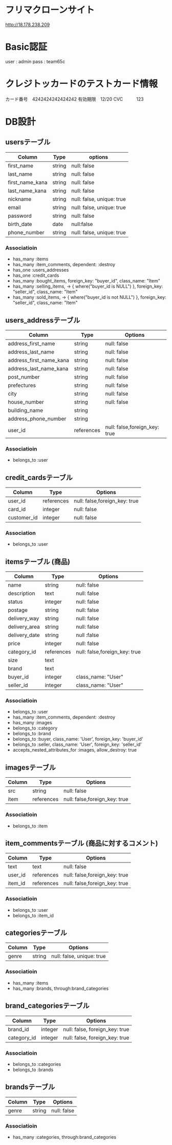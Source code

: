 # フリマクローンサイト
http://18.178.238.209

# Basic認証
user : admin
pass : team65c

# クレジトッカードのテストカード情報
カード番号　4242424242424242
有効期限　12/20
CVC　　　123　

# DB設計

## usersテーブル 
|Column|Type|options|
|------|----|-------|
|first_name|string|null: false|  # first_name: 姓
|last_name|string|null: false|   # last_name: 名
|first_name_kana|string|null: false|
|last_name_kana|string|null: false|
|nickname|string|null: false, unique: true|
|email|string|null: false, unique: true|
|password|string|null: false|
|birth_date|date|null:false|
|phone_number|string|null: false, unique: true|
### Associatioin
- has_many :items
- has_many :item_comments, dependent: :destroy
- has_one :users_addresses
- has_one :credit_cards
- has_many :bought_items, foreign_key: "buyer_id", class_name: "Item"
- has_many :selling_items, -> { where("buyer_id is NULL") }, foreign_key: "seller_id", class_name: "Item"
- has_many :sold_items, -> { where("buyer_id is not NULL") }, foreign_key: "seller_id", class_name: "Item"



## users_addressテーブル
|Column|Type|Options|
|------|----|-------|
|address_first_name|string|null: false|
|address_last_name|string|null: false|
|address_first_name_kana|string|null: false|
|address_last_name_kana|string|null: false|
|post_number|string|null: false|
|prefectures|string|null: false|
|city|string|null: false|
|house_number|string|null: false|
|building_name|string||
|address_phone_number|string||
|user_id|references|null: false,foreign_key: true|
### Associatioin
- belongs_to :user



## credit_cardsテーブル 
|Column|Type|Options|
|------|----|-------|
|user_id|references|null: false,foreign_key: true|
|card_id|integer|null: false|
|customer_id|integer|null: false|
### Association
- belongs_to :user



## itemsテーブル (商品)
|Column|Type|Options|
|------|----|-------|
|name|string|null: false|
|description|text|null: false| #description:商品説明
|status|integer|null: false| #status:商品状態
|postage|string|null: false|  #postage:配送料の負担
|delivery_way|string|null: false| #delivery_way:配送方法
|delivery_area|string|null: false| #delivery_area:発送元地域
|delivery_date|string|null :false| #delivery_date:発送までの目安
|price|integer|null: false|
|category_id|references|null: false,foreign_key: true|
|size|text||
|brand|text||
|buyer_id|integer|class_name: "User"|
|seller_id|integer|class_name: "User"|
### Associatioin
- belongs_to :user
- has_many :item_comments, dependent: :destroy
- has_many :images
- belongs_to :category
- belongs_to :brand
- belongs_to :buyer, class_name: 'User', foreign_key: 'buyer_id'
- belongs_to :seller, class_name: 'User', foreign_key: 'seller_id'
- accepts_nested_attributes_for :images, allow_destroy: true


## imagesテーブル
|Column|Type|Options|
|------|----|-------|
|src|string|null: false|
|item|references|null: false,foreign_key: true|
### Associatioin
- belongs_to :item



## item_commentsテーブル (商品に対するコメント)
|Column|Type|Options|
|------|----|-------|
|text|text|null: false|
|user_id|references|null: false,foreign_key: true|
|item_id|references|null: false,foreign_key: true|
### Associatioin
- belongs_to :user
- belongs_to :item_id



## categoriesテーブル
|Column|Type|Options|
|------|----|-------|
|genre|string|null: false, unique: true|
### Associatioin
- has_many :items
- has_many :brands, through:brand_categories



## brand_categoriesテーブル
|Column|Type|Options|
|------|----|-------|
|brand_id|integer|null: false, foreign_key: true|
|category_id|integer|null: false, foreign_key: true|
### Associatioin
- belongs_to :categories
- belongs_to :brands


## brandsテーブル
|Column|Type|Options|
|------|----|-------|
|genre|string|null: false|
### Associatioin
- has_many :categories, through:brand_categories


